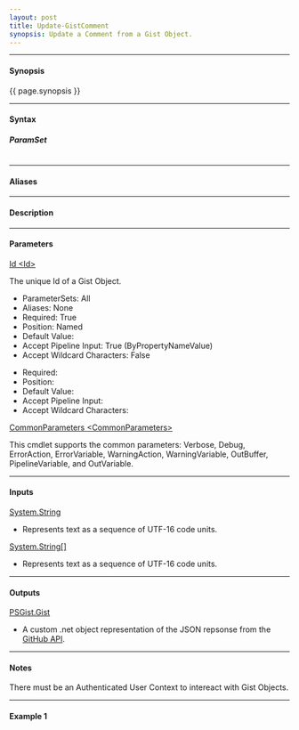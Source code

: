 ```yaml
---
layout: post
title: Update-GistComment
synopsis: Update a Comment from a Gist Object.
---
```


---

#### **Synopsis**

{{ page.synopsis }}

---

#### **Syntax**

##### **ParamSet**
```

```

---

#### **Aliases**

---

#### **Description**

---

#### **Parameters**

[Id \<Id\>](https://developer.github.com/v3/gists/#get-a-single-gist)

The unique Id of a Gist Object.

* ParameterSets: All
* Aliases: None
* Required: True
* Position: Named
* Default Value:
* Accept Pipeline Input: True (ByPropertyNameValue)
* Accept Wildcard Characters: False

[]()



* Required:
* Position:
* Default Value:
* Accept Pipeline Input:
* Accept Wildcard Characters:

[CommonParameters \<CommonParameters\>](http://go.microsoft.com/fwlink/?LinkID=113216)

This cmdlet supports the common parameters: Verbose, Debug, ErrorAction, ErrorVariable, WarningAction, WarningVariable, OutBuffer, PipelineVariable, and OutVariable.

---

#### **Inputs**

[System.String](https://msdn.microsoft.com/en-us/library/system.string%28v=vs.110%29.aspx)

* Represents text as a sequence of UTF-16 code units.

[System.String\[\]](https://msdn.microsoft.com/en-us/library/system.string%28v=vs.110%29.aspx)

* Represents text as a sequence of UTF-16 code units.

---

#### **Outputs**

[PSGist.Gist](https://developer.github.com/v3/gists/)

* A custom .net object representation of the JSON repsonse from the [GitHub API](https://developer.github.com).

---

#### **Notes**

There must be an Authenticated User Context to intereact with Gist Objects.

---

#### **Example 1**

```

```
